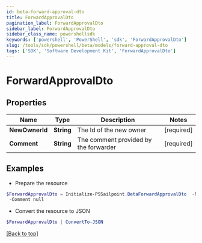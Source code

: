```yaml
---
id: beta-forward-approval-dto
title: ForwardApprovalDto
pagination_label: ForwardApprovalDto
sidebar_label: ForwardApprovalDto
sidebar_class_name: powershellsdk
keywords: ['powershell', 'PowerShell', 'sdk', 'ForwardApprovalDto'] 
slug: /tools/sdk/powershell/beta/models/forward-approval-dto
tags: ['SDK', 'Software Development Kit', 'ForwardApprovalDto']
---
```



# ForwardApprovalDto

## Properties

Name | Type | Description | Notes
------------ | ------------- | ------------- | -------------
**NewOwnerId** |  **String** | The Id of the new owner | [required]
**Comment** |  **String** | The comment provided by the forwarder | [required]

## Examples

- Prepare the resource
```powershell
$ForwardApprovalDto = Initialize-PSSailpoint.BetaForwardApprovalDto  -NewOwnerId null `
 -Comment null
```

- Convert the resource to JSON
```powershell
$ForwardApprovalDto | ConvertTo-JSON
```


[[Back to top]](#) 


